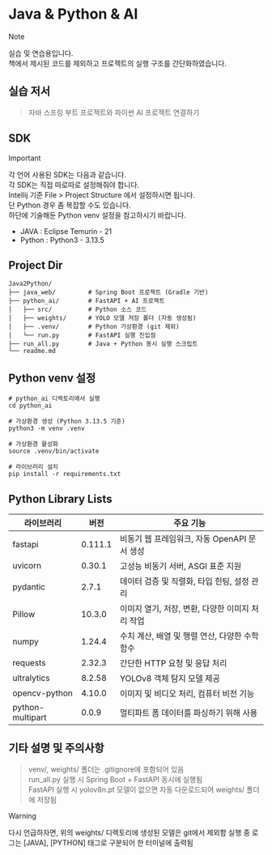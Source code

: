 # Java & Python & AI
> [!NOTE]
> 실습 및 연습용입니다. <br>
> 책에서 제시된 코드를 제외하고 프로젝트의 실행 구조를 간단화하였습니다.

## 실습 저서
> 자바 스프링 부트 프로젝트와 파이썬 AI 프로젝트 연결하기

## SDK
> [!IMPORTANT]
> 각 언어 사용된 SDK는 다음과 같습니다.<br>
> 각 SDK는 직접 따로따로 설정해줘야 합니다.<br>
> Intellij 기준 File > Project Structure 에서 설정하시면 됩니다.<br>
> 단 Python 경우 좀 복잡할 수도 있습니다.<br>
> 하단에 기술해둔 Python venv 설정을 참고하시기 바랍니다.
- JAVA : Eclipse Temurin - 21
- Python : Python3 - 3.13.5

## Project Dir
```
Java2Python/
├── java_web/         # Spring Boot 프로젝트 (Gradle 기반)
├── python_ai/        # FastAPI + AI 프로젝트
│   ├── src/          # Python 소스 코드
│   ├── weights/      # YOLO 모델 저장 폴더 (자동 생성됨)
│   ├── .venv/        # Python 가상환경 (git 제외)
│   └── run.py        # FastAPI 실행 진입점
├── run_all.py        # Java + Python 동시 실행 스크립트
└── readme.md
```

## Python venv 설정
```
# python_ai 디렉토리에서 실행
cd python_ai

# 가상환경 생성 (Python 3.13.5 기준)
python3 -m venv .venv

# 가상환경 활성화
source .venv/bin/activate

# 라이브러리 설치
pip install -r requirements.txt
```

## Python Library Lists
| 라이브러리            | 버전      | 주요 기능                         |
|------------------|---------|-------------------------------|
| fastapi          | 0.111.1 | 비동기 웹 프레임워크, 자동 OpenAPI 문서 생성 |
| uvicorn          | 0.30.1  | 고성능 비동기 서버, ASGI 표준 지원        |
| pydantic         | 2.7.1   | 데이터 검증 및 직렬화, 타입 힌팅, 설정 관리    |
| Pillow           | 10.3.0  | 이미지 열기, 저장, 변환, 다양한 이미지 처리 작업 |
| numpy            | 1.24.4  | 수치 계산, 배열 및 행렬 연산, 다양한 수학 함수  |
| requests         | 2.32.3  | 간단한 HTTP 요청 및 응답 처리           |
| ultralytics      | 8.2.58  | YOLOv8 객체 탐지 모델 제공            |
| opencv-python    | 4.10.0  | 이미지 및 비디오 처리, 컴퓨터 비전 기능       |
| python-multipart | 0.0.9   | 멀티파트 폼 데이터를 파싱하기 위해 사용        |

## 기타 설명 및 주의사항
> venv/, weights/ 폴더는 .gitignore에 포함되어 있음 <br> 
> run_all.py 실행 시 Spring Boot + FastAPI 동시에 실행됨 <br> 
> FastAPI 실행 시 yolov8n.pt 모델이 없으면 자동 다운로드되어 weights/ 폴더에 저장됨

> [!WARNING]
> 다시 언급하자면, 위의 weights/ 디렉토리에 생성된 모델은 git에서 제외함
> 실행 중 로그는 [JAVA], [PYTHON] 태그로 구분되어 한 터미널에 출력됨